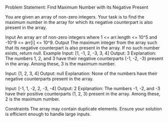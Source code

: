 Problem Statement: Find Maximum Number with its Negative Present

You are given an array of non-zero integers. Your task is to find the maximum number in the array for which its negative counterpart is also present in the array.


Input
An array arr of non-zero integers where 1 <= arr.length <= 10^5 and -10^9 <= arr[i] <= 10^9.
Output
The maximum integer from the array such that its negative counterpart is also present in the array. If no such number exists, return null.
Example
Input: [1, -1, 2, -3, 3, 4]
Output: 3
Explanation: The numbers 1, 2, and 3 have their negative counterparts (-1, -2, -3) present in the array. Among these, 3 is the maximum number.

Input: [1, 2, 3, 4]
Output: null
Explanation: None of the numbers have their negative counterparts present in the array.

Input: [-1, 1, -2, 2, -3, -4]
Output: 2
Explanation: The numbers -1, -2, and -3 have their positive counterparts (1, 2, 3) present in the array. Among these, 2 is the maximum number.

Constraints
The array may contain duplicate elements.
Ensure your solution is efficient enough to handle large inputs.